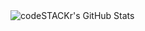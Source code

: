  <img align="left" alt="codeSTACKr's GitHub Stats" src="https://github-readme-stats.codestackr.vercel.app/api?username=shuklashubh10&show_icons=true&hide_border=true" />
